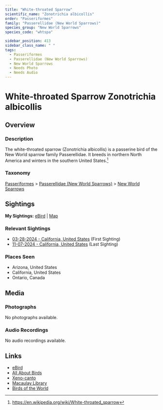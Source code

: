 ```yaml
---
title: "White-throated Sparrow"
scientific_name: "Zonotrichia albicollis"
order: "Passeriformes"
family: "Passerellidae (New World Sparrows)"
species_group: "New World Sparrows"
species_code: "whtspa"

sidebar_position: 413
sidebar_class_name: " "
tags: 
  - Passeriformes
  - Passerellidae (New World Sparrows)
  - New World Sparrows
  - Needs Photo
  - Needs Audio
---
```


# White-throated Sparrow <span className='sci_name'>Zonotrichia albicollis</span>

## Overview

### Description
The white-throated sparrow (Zonotrichia albicollis) is a passerine bird of the New World sparrow family Passerellidae. It breeds in northern North America and winters in the southern United States.[^1]

[^1]: https://en.wikipedia.org/wiki/White-throated_sparrow

### Taxonomy
[Passeriformes](/tags/passeriformes) > [Passerellidae (New World Sparrows)](/tags/passerellidae-new-world-sparrows) > [New World Sparrows](/tags/new-world-sparrows)


## Sightings

**My Sightings:** [eBird](https://ebird.org/lifelist?r=world&time=life&spp=whtspa) | [Map](/map?species_code=whtspa)

### Relevant Sightings

* [03-28-2024 - California, United States](https://ebird.org/checklist/S166268948) (First Sighting)
* [11-07-2024 - California, United States](https://ebird.org/checklist/S203225147) (Last Sighting)

### Places Seen

* Arizona, United States
* California, United States
* Ontario, Canada



## Media
### Photographs
No photographs available.

### Audio Recordings
No audio recordings available.

## Links
* [eBird](https://ebird.org/species/whtspa) 
* [All About Birds](https://www.allaboutbirds.org/guide/whtspa) 
* [Xeno-canto](https://www.xeno-canto.org/species/zonotrichia-albicollis) 
* [Macaulay Library](https://search.macaulaylibrary.org/catalog?taxonCode=whtspa&sort=rating_rank_desc)
* [Birds of the World](https://birdsoftheworld.org/bow/species/whtspa)
